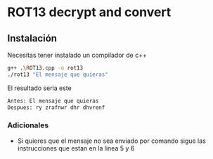 # ROT13 decrypt and convert
## Instalación

Necesitas tener instalado un compilador de c++

```sh
g++ .\ROT13.cpp -o rot13
./rot13 "El mensaje que quieras" 
```

El resultado seria este

```sh
Antes: El mensaje que quieras
Despues: ry zrafnwr dhr dhvrenf
```
### Adicionales
- Si quieres que el mensaje no sea enviado por comando sigue las instrucciones que estan en la linea 5 y 6
